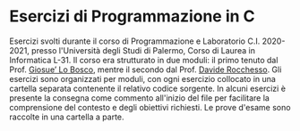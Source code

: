 # Esercizi di Programmazione in C
Esercizi svolti durante il corso di Programmazione e Laboratorio C.I. 2020-2021, presso l'Università degli Studi di Palermo, Corso di Laurea in Informatica L-31. Il corso era strutturato in due moduli: il primo tenuto dal Prof. [Giosue’ Lo Bosco](https://www.unipa.it/persone/docenti/l/giosue.lobosco), mentre il secondo dal Prof. [Davide Rocchesso](https://www.unimi.it/it/ugov/person/davide-rocchesso). Gli esercizi sono organizzati per moduli, con ogni esercizio collocato in una cartella separata contenente il relativo codice sorgente. In alcuni esercizi è presente la consegna come commento all'inizio del file per facilitare la comprensione del contesto e degli obiettivi richiesti. Le prove d'esame sono raccolte in una cartella a parte.
